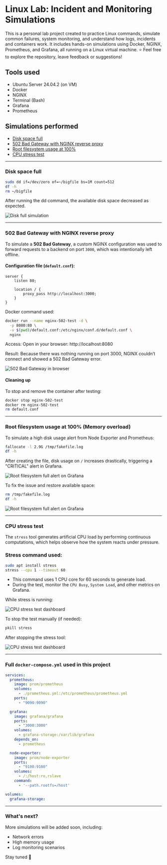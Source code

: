 # Linux Lab: Incident and Monitoring Simulations

This is a personal lab project created to practice Linux commands, simulate common failures, system monitoring, and understand how logs, incidents and containers work. It includes hands-on simulations using Docker, NGINX, Prometheus, and Grafana, all running on a Linux virtual machine.
⭐ Feel free to explore the repository, leave feedback or suggestions!

## Tools used

- Ubuntu Server 24.04.2 (on VM)
- Docker
- NGINX
- Terminal (Bash)
- Grafana
- Prometheus

## Simulations performed

- [Disk space full](#disk-space-full)
- [502 Bad Gateway with NGINX reverse proxy](#502-bad-gateway-with-nginx-reverse-proxy)
- [Root filesystem usage at 100%](#root-filesystem-usage-at-100-memory-overload)
- [CPU stress test](#cpu-stress-test)

---

### Disk space full

```bash
sudo dd if=/dev/zero of=~/bigfile bs=1M count=512
df -h
rm ~/bigfile
```

After running the dd command, the available disk space decreased as expected.

![Disk full simulation](prints/disk-full.png)

---

### 502 Bad Gateway with NGINX reverse proxy

To simulate a **502 Bad Gateway**, a custom NGINX configuration was used to forward requests to a backend on port `3000`, which was intentionally left offline.

#### Configuration file (`default.conf`):

```nginx
server {
    listen 80;

    location / {
        proxy_pass http://localhost:3000;
    }
}
```

Docker command used:

```bash
docker run --name nginx-502-test -d \
  -p 8080:80 \
  -v $(pwd)/default.conf:/etc/nginx/conf.d/default.conf \
  nginx
```

Access:
Open in your browser: http://localhost:8080

Result:
Because there was nothing running on port 3000, NGINX couldn’t connect and showed a 502 Bad Gateway error.

![502 Bad Gateway in browser](prints/nginx-502-browser.png)

#### Cleaning up
To stop and remove the container after testing:
```bash
docker stop nginx-502-test
docker rm nginx-502-test
rm default.conf
```

---

### Root filesystem usage at 100% (Memory overload)

To simulate a high disk usage alert from Node Exporter and Prometheus: 
```bash
fallocate -l 2.9G /tmp/fakefile.log
df -h
```

After creating the file, disk usage on `/` increases drastically, triggering a "CRITICAL" alert in Grafana.

![Root filesystem full alert on Grafana](prints/rootfs-100-full.png)

To fix the issue and restore available space:
```bash
rm /tmp/fakefile.log
df -h
```

![Root filesystem full alert on Grafana](prints/rootfs-fixed.png)

---

### CPU stress test

The `stress` tool generates artificial CPU load by performing continuous computations, which helps observe how the system reacts under pressure.

### Stress command used:

```bash
sudo apt install stress
stress --cpu 1 --timeout 60
```

- This command uses 1 CPU core for 60 seconds to generate load.
- During the test, monitor the `CPU Busy`, `System Load`, and other metrics on Grafana.

While stress is running:

![CPU stress test dashboard](prints/cpu-stress-test-peak.png)

To stop the test manually (if needed):
```bash
pkill stress
```

After stopping the stress tool:

![CPU stress test dashboard](prints/cpu-stress-test-fixed.png)

---

### Full `docker-compose.yml` used in this project

```yaml
services:
  prometheus:
    image: prom/prometheus
    volumes:
      - ./prometheus.yml:/etc/prometheus/prometheus.yml
    ports:
      - "9090:9090"

  grafana:
    image: grafana/grafana
    ports:
      - "3000:3000"
    volumes:
      - grafana-storage:/var/lib/grafana
    depends_on:
      - prometheus

  node-exporter:
    image: prom/node-exporter
    ports:
      - "9100:9100"
    volumes:
      - /:/host:ro,rslave
    command:
      - '--path.rootfs=/host'

volumes:
  grafana-storage:
```

---

### What's next?

More simulations will be added soon, including:
- Network errors
- High memory usage
- Log monitoring scenarios

Stay tuned 🚧
